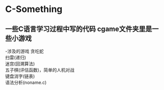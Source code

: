# C-Something
一些C语言学习过程中写的代码
cgame文件夹里是一些小游戏
-------------------------------
-涉及的游戏 
     贪吃蛇  
     扫雷(递归)  
     迷宫(回溯算法)  
     五子棋(评估函数)，简单的人机对战  
     键盘消字(链表)  
     语法分析(noname.c)  
